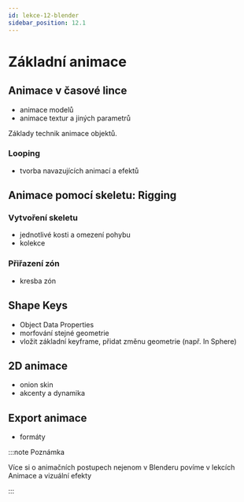 ```yaml
---
id: lekce-12-blender
sidebar_position: 12.1
---
```


# Základní animace

## Animace v časové lince

- animace modelů
- animace textur a jiných parametrů

Základy technik animace objektů.

### Looping
- tvorba navazujících animací a efektů

## Animace pomocí skeletu: Rigging

### Vytvoření skeletu
- jednotlivé kosti a omezení pohybu
- kolekce

### Přiřazení zón
- kresba zón

## Shape Keys

- Object Data Properties
- morfování stejné geometrie
- vložit základní keyframe, přidat změnu geometrie (např. In Sphere)

## 2D animace
- onion skin
- akcenty a dynamika

## Export animace

- formáty

:::note Poznámka

Více si o animačních postupech nejenom v Blenderu povíme v lekcích Animace a vizuální efekty

:::
